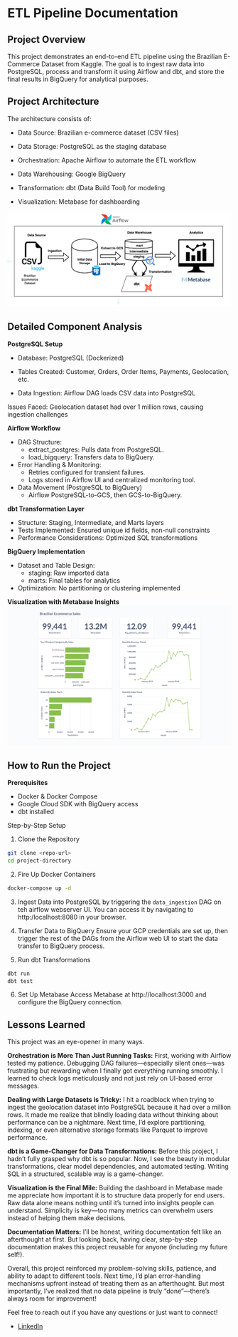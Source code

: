 # ETL Pipeline Documentation

## Project Overview

This project demonstrates an end-to-end ETL pipeline using the Brazilian E-Commerce Dataset from Kaggle. The goal is to ingest raw data into PostgreSQL, process and transform it using Airflow and dbt, and store the final results in BigQuery for analytical purposes.

## Project Architecture
The architecture consists of:

- Data Source: Brazilian e-commerce dataset (CSV files)

- Data Storage: PostgreSQL as the staging database

- Orchestration: Apache Airflow to automate the ETL workflow

- Data Warehousing: Google BigQuery

- Transformation: dbt (Data Build Tool) for modeling

- Visualization: Metabase for dashboarding

![Ecommerce ETL Architecture](image-1.png)

## Detailed Component Analysis

**PostgreSQL Setup**

- Database: PostgreSQL (Dockerized)

- Tables Created: Customer, Orders, Order Items, Payments, Geolocation, etc.

- Data Ingestion: Airflow DAG loads CSV data into PostgreSQL

Issues Faced: Geolocation dataset had over 1 million rows, causing ingestion challenges

**Airflow Workflow**
- DAG Structure:
  - extract_postgres: Pulls data from PostgreSQL.
  - load_bigquery: Transfers data to BigQuery.
- Error Handling & Monitoring:
  - Retries configured for transient failures.
  - Logs stored in Airflow UI and centralized monitoring tool.
- Data Movement (PostgreSQL to BigQuery)
  - Airflow PostgreSQL-to-GCS, then GCS-to-BigQuery.

**dbt Transformation Layer**
- Structure: Staging, Intermediate, and Marts layers
- Tests Implemented: Ensured unique id fields, non-null constraints
- Performance Considerations: Optimized SQL transformations

**BigQuery Implementation**
- Dataset and Table Design:
  - staging: Raw imported data
  - marts: Final tables for analytics
- Optimization: No partitioning or clustering implemented

**Visualization with Metabase**
**Insights**
![Insights](image.png)


## How to Run the Project
**Prerequisites**
- Docker & Docker Compose
- Google Cloud SDK with BigQuery access
- dbt installed

Step-by-Step Setup

1. Clone the Repository
```bash
git clone <repo-url>
cd project-directory
```

2. Fire Up Docker Containers
```bash
docker-compose up -d
``` 

3. Ingest Data into PostgreSQL by triggering the `data_ingestion` DAG on teh airflow webserver UI. You can access it by navigating to http:/localhost:8080 in your browser.

4. Transfer Data to BigQuery
Ensure your GCP credentials are set up, then trigger the rest of the DAGs from the Airflow web UI to start the data transfer to BigQuery process.

5. Run dbt Transformations
```bash
dbt run 
dbt test 
```

6. Set Up Metabase
Access Metabase at http://localhost:3000 and configure the BigQuery connection.

## Lessons Learned
This project was an eye-opener in many ways.

**Orchestration is More Than Just Running Tasks:** First, working with Airflow tested my patience. Debugging DAG failures—especially silent ones—was frustrating but rewarding when I finally got everything running smoothly. I learned to check logs meticulously and not just rely on UI-based error messages.

**Dealing with Large Datasets is Tricky:** I hit a roadblock when trying to ingest the geolocation dataset into PostgreSQL because it had over a million rows. It made me realize that blindly loading data without thinking about performance can be a nightmare. Next time, I’d explore partitioning, indexing, or even alternative storage formats like Parquet to improve performance.

**dbt is a Game-Changer for Data Transformations:** Before this project, I hadn’t fully grasped why dbt is so popular. Now, I see the beauty in modular transformations, clear model dependencies, and automated testing. Writing SQL in a structured, scalable way is a game-changer.

**Visualization is the Final Mile:** Building the dashboard in Metabase made me appreciate how important it is to structure data properly for end users. Raw data alone means nothing until it’s turned into insights people can understand. Simplicity is key—too many metrics can overwhelm users instead of helping them make decisions.

**Documentation Matters:** I’ll be honest, writing documentation felt like an afterthought at first. But looking back, having clear, step-by-step documentation makes this project reusable for anyone (including my future self!).

Overall, this project reinforced my problem-solving skills, patience, and ability to adapt to different tools. Next time, I’d plan error-handling mechanisms upfront instead of treating them as an afterthought. But most importantly, I’ve realized that no data pipeline is truly “done”—there’s always room for improvement!

Feel free to reach out if you have any questions or just want to connect! 
- [LinkedIn](https://www.linkedin.com/in/blessingangus/)

